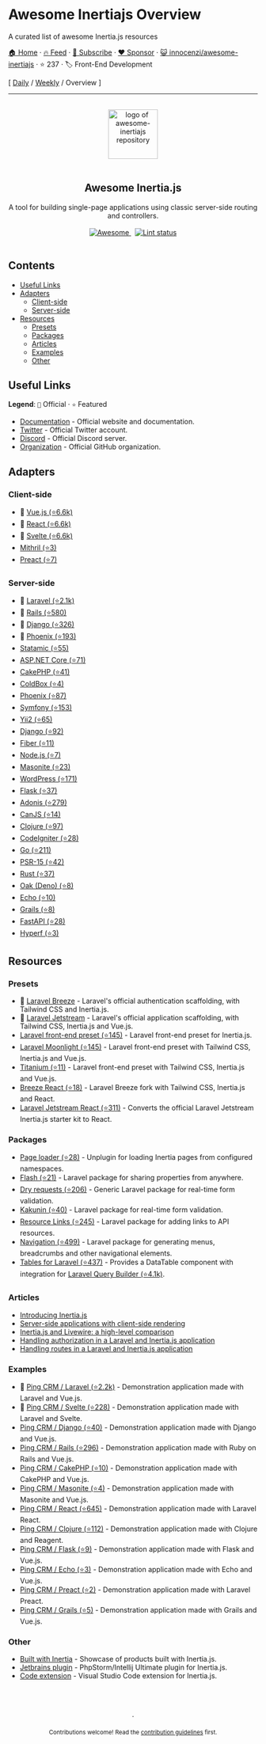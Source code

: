 # Awesome Inertiajs Overview

A curated list of awesome Inertia.js resources

[🏠 Home](/README.md) · [🔥 Feed](https://www.trackawesomelist.com/innocenzi/awesome-inertiajs/rss.xml) · [📮 Subscribe](https://trackawesomelist.us17.list-manage.com/subscribe?u=d2f0117aa829c83a63ec63c2f&id=36a103854c) · [❤️  Sponsor](https://github.com/sponsors/theowenyoung) · [😺 innocenzi/awesome-inertiajs](https://github.com/innocenzi/awesome-inertiajs) · ⭐ 237 · 🏷️ Front-End Development

[ [Daily](/content/innocenzi/awesome-inertiajs/README.md) / [Weekly](/content/innocenzi/awesome-inertiajs/week/README.md) / Overview ]

---

<!--lint disable awesome-heading awesome-git-repo-age awesome-github double-link-->

<p align="center">
  <br />
  <a href="https://inertiajs.com/">
    <img width="100" src="https://github.com/innocenzi/awesome-inertiajs/raw/main/./assets/logo.svg" alt="logo of awesome-inertiajs repository">
  </a>
  <br />
  <br />
</p>

<h2 align="center">Awesome Inertia.js</h2>

<p align="center">
  A tool for building single-page applications using classic server-side routing and controllers.
  <br />
  <br />
  <a href="https://github.com/sindresorhus/awesome">
    <img src="https://cdn.rawgit.com/sindresorhus/awesome/d7305f38d29fed78fa85652e3a63e154dd8e8829/media/badge.svg" alt="Awesome">
  </a>
  &nbsp;
  <a href="https://github.com/sindresorhus/awesome-lint">
    <img src="https://github.com/innocenzi/awesome-inertiajs/workflows/Lint/badge.svg" alt="Lint status">
  </a>
  <br />
  <br />
</p>

## Contents

*   [Useful Links](#useful-links)
*   [Adapters](#adapters)
    *   [Client-side](#client-side)
    *   [Server-side](#server-side)
*   [Resources](#resources)
    *   [Presets](#presets)
    *   [Packages](#packages)
    *   [Articles](#articles)
    *   [Examples](#examples)
    *   [Other](#other)

## Useful Links

**Legend**: `💜` Official · `⭐` Featured

*   [Documentation](http://inertiajs.com) - Official website and documentation.
*   [Twitter](https://twitter.com/inertiajs) - Official Twitter account.
*   [Discord](https://discord.gg/gwgxN8Y) - Official Discord server.
*   [Organization](https://github.com/inertiajs) - Official GitHub organization.

## Adapters

### Client-side

*   💜 [Vue.js (⭐6.6k)](https://github.com/inertiajs/inertia/tree/master/packages/inertia-vue)
*   💜 [React (⭐6.6k)](https://github.com/inertiajs/inertia/tree/master/packages/inertia-react)
*   💜 [Svelte (⭐6.6k)](https://github.com/inertiajs/inertia/tree/master/packages/inertia-svelte)
*   [Mithril (⭐3)](https://github.com/maicol07/inertia-mithril)
*   [Preact (⭐7)](https://github.com/jrson83/inertia-preact)

### Server-side

*   💜 [Laravel (⭐2.1k)](https://github.com/inertiajs/inertia-laravel)
*   💜 [Rails (⭐580)](https://github.com/inertiajs/inertia-rails)
*   💜 [Django (⭐326)](https://github.com/inertiajs/inertia-django)
*   💜 [Phoenix (⭐193)](https://github.com/inertiajs/inertia-phoenix)
*   [Statamic (⭐55)](https://github.com/hotmeteor/inertia-statamic)
*   [ASP.NET Core (⭐71)](https://github.com/kapi2289/InertiaCore)
*   [CakePHP (⭐41)](https://github.com/ishanvyas22/cakephp-inertiajs)
*   [ColdBox (⭐4)](https://github.com/elpete/cbInertia)
*   [Phoenix (⭐87)](https://github.com/devato/inertia_phoenix)
*   [Symfony (⭐153)](https://github.com/rompetomp/inertia-bundle)
*   [Yii2 (⭐65)](https://github.com/tbreuss/yii2-inertia)
*   [Django (⭐92)](https://github.com/zodman/inertia-django)
*   [Fiber (⭐11)](https://github.com/theArtechnology/fiber-inertia)
*   [Node.js (⭐7)](https://github.com/haikyuu/inertia-node-adapter)
*   [Masonite (⭐23)](https://github.com/girardinsamuel/masonite-inertia)
*   [WordPress (⭐171)](https://github.com/boxybird/wordpress-inertia-plugin)
*   [Flask (⭐37)](https://github.com/j0ack/flask-inertia)
*   [Adonis (⭐279)](https://github.com/eidellev/inertiajs-adonisjs)
*   [CanJS (⭐14)](https://github.com/cherifGsoul/inertia-can)
*   [Clojure (⭐97)](https://github.com/prestancedesign/inertia-clojure)
*   [CodeIgniter (⭐28)](https://github.com/amiranagram/inertia-codeigniter-4)
*   [Go (⭐211)](https://github.com/petaki/inertia-go)
*   [PSR-15 (⭐42)](https://github.com/cherifGsoul/inertia-psr15)
*   [Rust (⭐37)](https://github.com/stuarth/inertia-rs)
*   [Oak (Deno) (⭐8)](https://github.com/jcs224/oak_inertia)
*   [Echo (⭐10)](https://github.com/kohkimakimoto/inertia-echo)
*   [Grails (⭐8)](https://github.com/matrei/grails-inertia-plugin)
*   [FastAPI (⭐28)](https://github.com/hxjo/fastapi-inertia)
*   [Hyperf (⭐3)](https://github.com/onix-systems-php/hyperf-inertia)

## Resources

### Presets

*   💜 [Laravel Breeze](https://laravel.com/docs/8.x/starter-kits#breeze-and-inertia) - Laravel's official authentication scaffolding, with Tailwind CSS and Inertia.js.
*   💜 [Laravel Jetstream](https://jetstream.laravel.com/1.x/stacks/inertia.html) - Laravel's official application scaffolding, with Tailwind CSS, Inertia.js and Vue.js.
*   [Laravel front-end preset (⭐145)](https://github.com/laravel-frontend-presets/inertiajs) - Laravel front-end preset for Inertia.js.
*   [Laravel Moonlight (⭐145)](https://github.com/TitasGailius/laravel-moonlight) - Laravel front-end preset with Tailwind CSS, Inertia.js and Vue.js.
*   [Titanium (⭐11)](https://github.com/usetitanium/inertia) - Laravel front-end preset with Tailwind CSS, Inertia.js and Vue.js.
*   [Breeze React (⭐18)](https://github.com/lucky-media/breeze-react) - Laravel Breeze fork with Tailwind CSS, Inertia.js and React.
*   [Laravel Jetstream React (⭐311)](https://github.com/ozziexsh/laravel-jetstream-react) - Converts the official Laravel Jetstream Inertia.js starter kit to React.

### Packages

*   [Page loader (⭐28)](https://github.com/ycs77/inertia-plugin) - Unplugin for loading Inertia pages from configured namespaces.
*   [Flash (⭐21)](https://github.com/igerslike/inertia-flash) - Laravel package for sharing properties from anywhere.
*   [Dry requests (⭐206)](https://github.com/dive-be/laravel-dry-requests) - Generic Laravel package for real-time form validation.
*   [Kakunin (⭐40)](https://github.com/Juhlinus/kakunin) - Laravel package for real-time form validation.
*   [Resource Links (⭐245)](https://github.com/spatie/laravel-resource-links) - Laravel package for adding links to API resources.
*   [Navigation (⭐499)](https://github.com/spatie/laravel-navigation) - Laravel package for generating menus, breadcrumbs and other navigational elements.
*   [Tables for Laravel (⭐437)](https://github.com/protonemedia/inertiajs-tables-laravel-query-builder) - Provides a DataTable component with integration for [Laravel Query Builder (⭐4.1k)](https://github.com/spatie/laravel-query-builder).

### Articles

*   [Introducing Inertia.js](https://reinink.ca/articles/introducing-inertia-js)
*   [Server-side applications with client-side rendering](https://reinink.ca/articles/server-side-apps-with-client-side-rendering)
*   [Inertia.js and Livewire: a high-level comparison](https://sebastiandedeyne.com/inertia-js-and-livewire-a-high-level-comparison/)
*   [Handling authorization in a Laravel and Inertia.js application](https://sebastiandedeyne.com/handling-authorization-in-a-laravel-and-inertia-application/)
*   [Handling routes in a Laravel and Inertia.js application](https://sebastiandedeyne.com/handling-routes-in-a-laravel-inertia-application/)

### Examples

*   💜 [Ping CRM / Laravel (⭐2.2k)](https://github.com/inertiajs/pingcrm/) - Demonstration application made with Laravel and Vue.js.
*   💜 [Ping CRM / Svelte (⭐228)](https://github.com/inertiajs/pingcrm-svelte) - Demonstration application made with Laravel and Svelte.
*   [Ping CRM / Django (⭐40)](https://github.com/zodman/django-inertia-demo) - Demonstration application made with Django and Vue.js.
*   [Ping CRM / Rails (⭐296)](https://github.com/ledermann/pingcrm) - Demonstration application made with Ruby on Rails and Vue.js.
*   [Ping CRM / CakePHP (⭐10)](https://github.com/ishanvyas22/cakephp-pingcrm) - Demonstration application made with CakePHP and Vue.js.
*   [Ping CRM / Masonite (⭐4)](https://github.com/girardinsamuel/pingcrm-masonite) - Demonstration application made with Masonite and Vue.js.
*   [Ping CRM / React (⭐645)](https://github.com/Landish/pingcrm-react) - Demonstration application made with Laravel React.
*   [Ping CRM / Clojure (⭐112)](https://github.com/prestancedesign/pingcrm-clojure) - Demonstration application made with Clojure and Reagent.
*   [Ping CRM / Flask (⭐9)](https://github.com/j0ack/pingcrm-flask) - Demonstration application made with Flask and Vue.js.
*   [Ping CRM / Echo (⭐3)](https://github.com/kohkimakimoto/pingcrm-echo) - Demonstration application made with Echo and Vue.js.
*   [Ping CRM / Preact (⭐2)](https://github.com/jrson83/pingcrm-preact) - Demonstration application made with Laravel Preact.
*   [Ping CRM / Grails (⭐5)](https://github.com/matrei/pingcrm-grails) - Demonstration application made with Grails and Vue.js.

### Other

*   [Built with Inertia](https://builtwithinertia.com/) - Showcase of products built with Inertia.js.
*   [Jetbrains plugin](https://plugins.jetbrains.com/plugin/17435-inertia-js-support) - PhpStorm/Intellij Ultimate plugin for Inertia.js.
*   [Code extension](https://marketplace.visualstudio.com/items?itemName=nhedger.inertia) - Visual Studio Code extension for Inertia.js.

<p align="center">
  <br />
  <br />
  <br />
  ·
  <br />
  <br />
  <sub>Contributions welcome! Read the <a href=".github/CONTRIBUTING.md">contribution guidelines</a> first.</sub>
</p>

